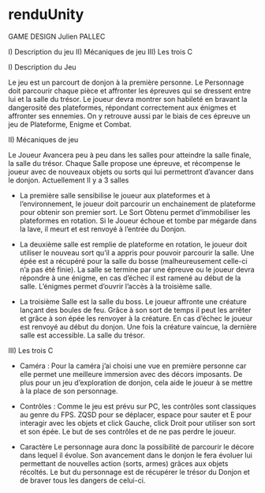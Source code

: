 # renduUnity
GAME DESIGN
Julien PALLEC

I)	Description du jeu 
II)	Mécaniques de jeu
III)	Les trois C


I)	Description du Jeu

Le jeu est un parcourt de donjon à la première personne. Le Personnage doit parcourir chaque pièce et affronter les épreuves qui se dressent entre lui et la salle du trésor. Le joueur devra montrer son habileté en bravant la dangerosité des plateformes, répondant correctement aux énigmes et affronter ses ennemies. On y retrouve aussi par le biais de ces épreuve un jeu de Plateforme, Enigme et Combat.

II)	Mécaniques de jeu 

Le Joueur Avancera peu à peu dans les salles pour atteindre la salle finale, la salle du trésor. Chaque Salle propose une épreuve, et récompense le joueur avec de nouveaux objets ou sorts qui lui permettront d’avancer dans le donjon. 
Actuellement Il y a 3 salles
-	 La première salle sensibilise le joueur aux plateformes et à l’environnement, le joueur doit parcourir un enchainement de plateforme pour obtenir son premier sort. Le Sort Obtenu permet d’immobiliser les plateformes en rotation. 
Si le Joueur échoue et tombe par mégarde dans la lave, il meurt et est renvoyé à l’entrée du Donjon.

-	La deuxième salle est remplie de plateforme en rotation, le joueur doit utiliser le nouveau sort qu’il a appris pour pouvoir parcourir la salle. Une épée est a récupéré pour la salle du bosse (malheureusement celle-ci n’a pas été finie). La salle se termine par une épreuve ou le joueur devra répondre à une énigme, en cas d’échec il est ramené au début de la salle. L’énigmes permet d’ouvrir l’accès à la troisième salle.
 
-	La troisième Salle est la salle du boss. Le joueur affronte une créature lançant des boules de feu. Grâce à son sort de temps il peut les arrêter et grâce à son épée les renvoyer à la créature. En cas d’échec le joueur est renvoyé au début du donjon. Une fois la créature vaincue, la dernière salle est accessible. La salle du trésor. 



III)	Les trois C 


-	Caméra : 
Pour la caméra j’ai choisi une vue en première personne car elle permet une meilleure immersion avec des décors imposants. De plus pour un jeu d’exploration de donjon, cela aide le joueur à se mettre à la place de son personnage.

-	Contrôles :
Comme le jeu est prévu sur PC, les contrôles sont classiques au genre du FPS. ZQSD pour se déplacer, espace pour sauter et E pour interagir avec les objets et click Gauche, click Droit pour utiliser son sort et son épée. Le but de ses contrôles et de ne pas perdre le joueur.

-	Caractère
Le personnage aura donc la possibilité de parcourir le décore dans lequel il évolue. Son avancement dans le donjon le fera évoluer lui permettant de nouvelles action (sorts, armes) grâces aux objets récoltés. Le but du personnage est de récupérer le trésor du Donjon et de braver tous les dangers de celui-ci. 
